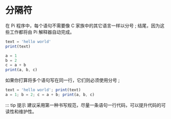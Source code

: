 # 分隔符

在 Pi 程序中，每个语句不需要像 C 家族中的其它语言一样以分号 ; 结尾，因为这些工作都将由 Pi 解释器自动完成。

```ts
text = 'hello world'
print(text)

a = 1
b = 2
c = a + b
print(a, b, c)
```


如果你打算将多个语句写在同一行，它们则必须使用分号 ; 

```ts
text = 'hello world'; print(text)
a = 1; b = 2; c = a + b; print(a, b, c)
```

::: tip 提示
建议采用第一种书写规范，尽量一条语句一行代码，可以提升代码的可读性和维护性。